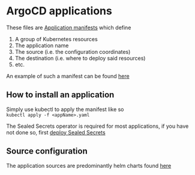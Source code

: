 # ArgoCD applications
These files are [Application manifests](https://argo-cd.readthedocs.io/en/stable/core_concepts/) which define 
1. A group of Kubernetes resources
2. The application name
3. The source (i.e. the configuration coordinates)
4. The destination (i.e. where to deploy said resources)
5. etc.

An example of such a manifest can be found [here](/argocd-configs/argocd/examples/application.yaml)


## How to install an application
Simply use kubectl to apply the manifest like so<br>
`kubectl apply -f <appName>.yaml`<br>

The Sealed Secrets operator is required for most applications, if you have not done so, first [deploy Sealed Secrets](/argocd-configs/README.md#install-the-sealed-secrets-application)

## Source configuration
The application sources are predominantly helm charts found [here](https://github.com/frenoid/hobby-cluster/)